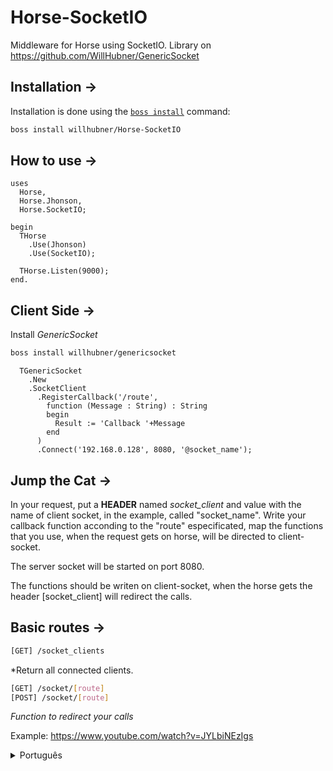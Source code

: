 ﻿# Horse-SocketIO
Middleware for Horse using SocketIO.
Library on https://github.com/WillHubner/GenericSocket

## Installation ->
Installation is done using the [`boss install`](https://github.com/HashLoad/boss) command:
``` sh
boss install willhubner/Horse-SocketIO
```

## How to use ->
```delphi
uses
  Horse,
  Horse.Jhonson,
  Horse.SocketIO;

begin
  THorse
    .Use(Jhonson)
    .Use(SocketIO);
   
  THorse.Listen(9000);  
end.
```

## Client Side ->
Install *GenericSocket*
``` sh
boss install willhubner/genericsocket
```

```delphi
  TGenericSocket
    .New
    .SocketClient
      .RegisterCallback('/route',
        function (Message : String) : String
        begin
          Result := 'Callback '+Message
        end
      )
      .Connect('192.168.0.128', 8080, '@socket_name');
```

## Jump the Cat ->
In your request, put a **HEADER** named *socket_client* and value with the name of client socket, in the example, called "socket_name".
Write your callback function acconding to the "route" especificated, map the functions that you use, when the request gets on horse, will be directed to client-socket.

The server socket will be started on port 8080.

The functions should be writen on client-socket, when the horse gets the header [socket_client] will redirect the calls.

## Basic routes ->
``` sh
[GET] /socket_clients 
```
*Return all connected clients.

``` sh
[GET] /socket/[route] 
[POST] /socket/[route] 
```
*Function to redirect your calls*

Example:
https://www.youtube.com/watch?v=JYLbiNEzIgs

<details>
  <summary>Português</summary>

  ```
  Middleware para Horse utilizando SocketIO.
  Biblioteca disponibilizada no link https://www.youtube.com/watch?v=nd2oqME0JAg

  Para utilizar, coloque no HEADER a chave socket_client e o valor com o nome do cliente desejado.
  Na aplicação cliente, mapeie as funções que deseja, quando o request bater no horse, será direcionado para o client-socket.

  O servidor Socket será startado na porta 55666.

  As funções serão escritas dentro do cliente, e quando o horse receber o cabeçalho [socket_client] irá redirecionar as chamadas.

  Para obter a lista de clientes, chame o método /socket_clients na URL.
  ```
</details>

